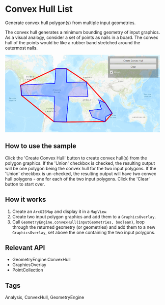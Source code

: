 <h1>Convex Hull List</h1>

<p>Generate convex hull polygon(s) from multiple input geometries.</p> 

<p>The convex hull generates a minimum bounding geometry of input graphics. As a visual analogy, consider a set of points as nails in a board. The convex hull of the points would be like a rubber band stretched around the outermost nails.</p>

<p><img src="ConvexHullList.png" /></p>

<h2>How to use the sample</h2>

<p>Click the 'Create Convex Hull' button to create convex hull(s) from the polygon graphics. If the 'Union' checkbox is checked, the resulting output will be one polygon being the convex hull for the two input polygons. If the 'Union' checkbox is un-checked, the resulting output will have two convex hull polygons - one for each of the two input polygons. Click the 'Clear' button to start over.</p>

<h2>How it works</h2>

<ol>
<li>Create an <code>ArcGISMap</code> and display it in a <code>MapView</code>.</li>

<li> Create two input polygon graphics and add them to a <code>GraphicsOverlay</code>.</li>

<li>Call <code>GeometryEngine.convexHull(inputGeometries, boolean)</code>, loop through the returned geometry (or geometries) and add them to a new <code>GraphicsOverlay</code>, set above the one containing the two input polygons.</li>
</ol>

<h2>Relevant API</h2>

<ul>
<li>GeometryEngine.ConvexHull</li>

<li>GraphicsOverlay</li>

<li>PointCollection</li>

</ul>

<h2>Tags</h2>

<p>Analysis, ConvexHull, GeometryEngine </p>

